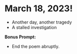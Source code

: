 # March 18, 2023!
- Another day, another tragedy
- A stalled investigation

**Bonus Prompt:**
- End the poem abruptly.
